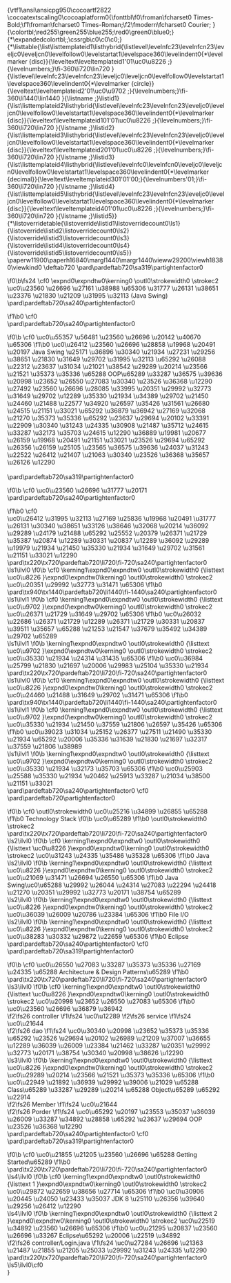{\rtf1\ansi\ansicpg950\cocoartf2822
\cocoatextscaling0\cocoaplatform0{\fonttbl\f0\froman\fcharset0 Times-Bold;\f1\froman\fcharset0 Times-Roman;\f2\fmodern\fcharset0 Courier;
}
{\colortbl;\red255\green255\blue255;\red0\green0\blue0;}
{\*\expandedcolortbl;;\cssrgb\c0\c0\c0;}
{\*\listtable{\list\listtemplateid1\listhybrid{\listlevel\levelnfc23\levelnfcn23\leveljc0\leveljcn0\levelfollow0\levelstartat1\levelspace360\levelindent0{\*\levelmarker \{disc\}}{\leveltext\leveltemplateid1\'01\uc0\u8226 ;}{\levelnumbers;}\fi-360\li720\lin720 }{\listlevel\levelnfc23\levelnfcn23\leveljc0\leveljcn0\levelfollow0\levelstartat1\levelspace360\levelindent0{\*\levelmarker \{circle\}}{\leveltext\leveltemplateid2\'01\uc0\u9702 ;}{\levelnumbers;}\fi-360\li1440\lin1440 }{\listname ;}\listid1}
{\list\listtemplateid2\listhybrid{\listlevel\levelnfc23\levelnfcn23\leveljc0\leveljcn0\levelfollow0\levelstartat1\levelspace360\levelindent0{\*\levelmarker \{disc\}}{\leveltext\leveltemplateid101\'01\uc0\u8226 ;}{\levelnumbers;}\fi-360\li720\lin720 }{\listname ;}\listid2}
{\list\listtemplateid3\listhybrid{\listlevel\levelnfc23\levelnfcn23\leveljc0\leveljcn0\levelfollow0\levelstartat1\levelspace360\levelindent0{\*\levelmarker \{disc\}}{\leveltext\leveltemplateid201\'01\uc0\u8226 ;}{\levelnumbers;}\fi-360\li720\lin720 }{\listname ;}\listid3}
{\list\listtemplateid4\listhybrid{\listlevel\levelnfc0\levelnfcn0\leveljc0\leveljcn0\levelfollow0\levelstartat1\levelspace360\levelindent0{\*\levelmarker \{decimal\}}{\leveltext\leveltemplateid301\'01\'00;}{\levelnumbers\'01;}\fi-360\li720\lin720 }{\listname ;}\listid4}
{\list\listtemplateid5\listhybrid{\listlevel\levelnfc23\levelnfcn23\leveljc0\leveljcn0\levelfollow0\levelstartat1\levelspace360\levelindent0{\*\levelmarker \{disc\}}{\leveltext\leveltemplateid401\'01\uc0\u8226 ;}{\levelnumbers;}\fi-360\li720\lin720 }{\listname ;}\listid5}}
{\*\listoverridetable{\listoverride\listid1\listoverridecount0\ls1}{\listoverride\listid2\listoverridecount0\ls2}{\listoverride\listid3\listoverridecount0\ls3}{\listoverride\listid4\listoverridecount0\ls4}{\listoverride\listid5\listoverridecount0\ls5}}
\paperw11900\paperh16840\margl1440\margr1440\vieww29200\viewh18380\viewkind0
\deftab720
\pard\pardeftab720\sa319\partightenfactor0

\f0\b\fs24 \cf0 \expnd0\expndtw0\kerning0
\outl0\strokewidth0 \strokec2 \uc0\u23560 \u26696 \u27161 \u38988 \u65306 \u31777 \u26131 \u38651 \u23376 \u21830 \u21209 \u31995 \u32113  (Java Swing)\
\pard\pardeftab720\sa240\partightenfactor0

\f1\b0 \cf0 \
\pard\pardeftab720\sa240\partightenfactor0

\f0\b \cf0 \uc0\u55357 \u56481  \u23560 \u26696 \u20142 \u40670 \u65306 
\f1\b0  \uc0\u26412 \u23560 \u26696 \u28858 \u19968 \u20491 \u20197  Java Swing \u25171 \u36896 \u30340 \u21934 \u27231 \u29256 \u38651 \u21830 \u31649 \u29702 \u31995 \u32113 \u65292 \u26088 \u22312 \u23637 \u31034 \u21021 \u38542 \u29289 \u20214 \u23566 \u21521 \u35373 \u35336 \u65288 OOP\u65289 \u33287 \u36575 \u39636 \u20998 \u23652 \u26550 \u27083 \u30340 \u23526 \u36368 \u12290 \u27492 \u23560 \u26696 \u28085 \u33995 \u20351 \u29992 \u32773 \u31649 \u29702 \u12289 \u35330 \u21934 \u34389 \u29702 \u21450 \u24460 \u21488 \u22577 \u34920 \u26597 \u35426 \u31561 \u26680 \u24515 \u21151 \u33021 \u65292 \u36879 \u36942 \u27169 \u32068 \u21270 \u35373 \u35336 \u65292 \u23637 \u29694 \u20102 \u33391 \u22909 \u30340 \u31243 \u24335 \u30908 \u21487 \u35712 \u24615 \u33287 \u32173 \u35703 \u24615 \u12290 \u36889 \u19981 \u20677 \u26159 \u19968 \u20491 \u21151 \u33021 \u23526 \u29694 \u65292 \u26356 \u26159 \u25105 \u23565 \u36575 \u39636 \u24037 \u31243 \u22522 \u26412 \u21407 \u21063 \u30340 \u23526 \u36368 \u35657 \u26126 \u12290 \
\
\pard\pardeftab720\sa319\partightenfactor0

\f0\b \cf0 \uc0\u23560 \u26696 \u31777 \u20171 \
\pard\pardeftab720\sa240\partightenfactor0

\f1\b0 \cf0 \
\uc0\u26412 \u31995 \u32113 \u27169 \u25836 \u19968 \u20491 \u31777 \u26131 \u30340 \u38651 \u33126 \u38646 \u32068 \u20214 \u36092 \u29289 \u24179 \u21488 \u65292 \u25552 \u20379 \u26371 \u21729 \u35387 \u20874 \u12289 \u30331 \u20837 \u12289 \u36092 \u29289 \u19979 \u21934 \u21450 \u35330 \u21934 \u31649 \u29702 \u31561 \u21151 \u33021 \u12290 \
\pard\tx220\tx720\pardeftab720\li720\fi-720\sa240\partightenfactor0
\ls1\ilvl0
\f0\b \cf0 \kerning1\expnd0\expndtw0 \outl0\strokewidth0 {\listtext	\uc0\u8226 	}\expnd0\expndtw0\kerning0
\outl0\strokewidth0 \strokec2 \uc0\u20351 \u29992 \u32773 \u31471 \u65306 
\f1\b0 \
\pard\tx940\tx1440\pardeftab720\li1440\fi-1440\sa240\partightenfactor0
\ls1\ilvl1
\f0\b \cf0 \kerning1\expnd0\expndtw0 \outl0\strokewidth0 {\listtext	\uc0\u9702 	}\expnd0\expndtw0\kerning0
\outl0\strokewidth0 \strokec2 \uc0\u26371 \u21729 \u31649 \u29702 \u65306 
\f1\b0  \uc0\u26032 \u22686 \u26371 \u21729 \u12289 \u26371 \u21729 \u30331 \u20837 \u39511 \u35657 \u65288 \u21253 \u21547 \u37679 \u35492 \u34389 \u29702 \u65289 \
\ls1\ilvl1
\f0\b \kerning1\expnd0\expndtw0 \outl0\strokewidth0 {\listtext	\uc0\u9702 	}\expnd0\expndtw0\kerning0
\outl0\strokewidth0 \strokec2 \uc0\u35330 \u21934 \u24314 \u31435 \u65306 
\f1\b0  \uc0\u36984 \u25799 \u21830 \u21697 \u20006 \u29983 \u25104 \u35330 \u21934 \
\pard\tx220\tx720\pardeftab720\li720\fi-720\sa240\partightenfactor0
\ls1\ilvl0
\f0\b \cf0 \kerning1\expnd0\expndtw0 \outl0\strokewidth0 {\listtext	\uc0\u8226 	}\expnd0\expndtw0\kerning0
\outl0\strokewidth0 \strokec2 \uc0\u24460 \u21488 \u31649 \u29702 \u31471 \u65306 
\f1\b0 \
\pard\tx940\tx1440\pardeftab720\li1440\fi-1440\sa240\partightenfactor0
\ls1\ilvl1
\f0\b \cf0 \kerning1\expnd0\expndtw0 \outl0\strokewidth0 {\listtext	\uc0\u9702 	}\expnd0\expndtw0\kerning0
\outl0\strokewidth0 \strokec2 \uc0\u35330 \u21934 \u21450 \u37559 \u21806 \u26597 \u35426 \u65306 
\f1\b0  \uc0\u39023 \u31034 \u25152 \u26377 \u27511 \u21490 \u35330 \u21934 \u65292 \u20006 \u35336 \u31639 \u21830 \u21697 \u32317 \u37559 \u21806 \u38989 \
\ls1\ilvl1
\f0\b \kerning1\expnd0\expndtw0 \outl0\strokewidth0 {\listtext	\uc0\u9702 	}\expnd0\expndtw0\kerning0
\outl0\strokewidth0 \strokec2 \uc0\u35330 \u21934 \u32173 \u35703 \u65306 
\f1\b0  \uc0\u25903 \u25588 \u35330 \u21934 \u20462 \u25913 \u33287 \u21034 \u38500 \u21151 \u33021 \
\pard\pardeftab720\sa240\partightenfactor0
\cf0 \
\pard\pardeftab720\partightenfactor0

\f0\b \cf0 \outl0\strokewidth0 \uc0\u25216 \u34899 \u26855 \u65288 
\f1\b0 Technology Stack
\f0\b \uc0\u65289 
\f1\b0 \outl0\strokewidth0 \strokec2 \
\pard\tx220\tx720\pardeftab720\li720\fi-720\sa240\partightenfactor0
\ls2\ilvl0
\f0\b \cf0 \kerning1\expnd0\expndtw0 \outl0\strokewidth0 {\listtext	\uc0\u8226 	}\expnd0\expndtw0\kerning0
\outl0\strokewidth0 \strokec2 \uc0\u31243 \u24335 \u35486 \u35328 \u65306 
\f1\b0  Java\
\ls2\ilvl0
\f0\b \kerning1\expnd0\expndtw0 \outl0\strokewidth0 {\listtext	\uc0\u8226 	}\expnd0\expndtw0\kerning0
\outl0\strokewidth0 \strokec2 \uc0\u21069 \u31471 \u26694 \u26550 \u65306 
\f1\b0  Java Swing\uc0\u65288 \u29992 \u26044 \u24314 \u27083 \u22294 \u24418 \u21270 \u20351 \u29992 \u32773 \u20171 \u38754 \u65289 \
\ls2\ilvl0
\f0\b \kerning1\expnd0\expndtw0 \outl0\strokewidth0 {\listtext	\uc0\u8226 	}\expnd0\expndtw0\kerning0
\outl0\strokewidth0 \strokec2 \uc0\u36039 \u26009 \u20786 \u23384 \u65306 
\f1\b0  File I/O\
\ls2\ilvl0
\f0\b \kerning1\expnd0\expndtw0 \outl0\strokewidth0 {\listtext	\uc0\u8226 	}\expnd0\expndtw0\kerning0
\outl0\strokewidth0 \strokec2 \uc0\u38283 \u30332 \u29872 \u22659 \u65306 
\f1\b0  Eclipse \
\pard\pardeftab720\sa240\partightenfactor0
\cf0 \
\pard\pardeftab720\sa319\partightenfactor0

\f0\b \cf0 \uc0\u26550 \u27083 \u33287 \u35373 \u35336 \u27169 \u24335 \u65288 Architecture & Design Patterns\u65289 
\f1\b0 \
\pard\tx220\tx720\pardeftab720\li720\fi-720\sa240\partightenfactor0
\ls3\ilvl0
\f0\b \cf0 \kerning1\expnd0\expndtw0 \outl0\strokewidth0 {\listtext	\uc0\u8226 	}\expnd0\expndtw0\kerning0
\outl0\strokewidth0 \strokec2 \uc0\u20998 \u23652 \u26550 \u27083 \u65306 
\f1\b0  \uc0\u23560 \u26696 \u36879 \u36942  
\f2\fs26 controller
\f1\fs24 \uc0\u12289 
\f2\fs26 service
\f1\fs24  \uc0\u21644  
\f2\fs26 dao
\f1\fs24  \uc0\u30340 \u20998 \u23652 \u35373 \u35336 \u65292 \u23526 \u29694 \u20102 \u26989 \u21209 \u37007 \u36655 \u12289 \u36039 \u26009 \u23384 \u21462 \u33287 \u20351 \u29992 \u32773 \u20171 \u38754 \u30340 \u20998 \u38626 \u12290 \
\ls3\ilvl0
\f0\b \kerning1\expnd0\expndtw0 \outl0\strokewidth0 {\listtext	\uc0\u8226 	}\expnd0\expndtw0\kerning0
\outl0\strokewidth0 \strokec2 \uc0\u29289 \u20214 \u23566 \u21521 \u35373 \u35336 \u65306 
\f1\b0  \uc0\u22949 \u21892 \u36939 \u29992 \u39006 \u21029 \u65288 Class\u65289 \u33287 \u29289 \u20214 \u65288 Object\u65289 \u65292 \u22914  
\f2\fs26 Member
\f1\fs24 \uc0\u21644  
\f2\fs26 Porder
\f1\fs24 \uc0\u65292 \u20197 \u23553 \u35037 \u36039 \u26009 \u33287 \u34892 \u28858 \u65292 \u23637 \u29694  OOP \u23526 \u36368 \u12290 \
\pard\pardeftab720\sa240\partightenfactor0
\cf0 \
\pard\pardeftab720\sa319\partightenfactor0

\f0\b \cf0 \uc0\u21855 \u21205 \u23560 \u26696 \u65288 Getting Started\u65289 
\f1\b0 \
\pard\tx220\tx720\pardeftab720\li720\fi-720\sa240\partightenfactor0
\ls4\ilvl0
\f0\b \cf0 \kerning1\expnd0\expndtw0 \outl0\strokewidth0 {\listtext	1	}\expnd0\expndtw0\kerning0
\outl0\strokewidth0 \strokec2 \uc0\u29872 \u22659 \u38656 \u27714 \u65306 
\f1\b0  \uc0\u30906 \u20445 \u24050 \u23433 \u35037  JDK 8 \u25110 \u26356 \u39640 \u29256 \u26412 \u12290 \
\ls4\ilvl0
\f0\b \kerning1\expnd0\expndtw0 \outl0\strokewidth0 {\listtext	2	}\expnd0\expndtw0\kerning0
\outl0\strokewidth0 \strokec2 \uc0\u22519 \u34892 \u23560 \u26696 \u65306 
\f1\b0  \uc0\u21295 \u20837 \u23560 \u26696 \u33267  Eclipse\u65292 \u20006 \u22519 \u34892  
\f2\fs26 controller/Login.java
\f1\fs24  \uc0\u27284 \u26696 \u21363 \u21487 \u21855 \u21205 \u25033 \u29992 \u31243 \u24335 \u12290 \
\pard\tx220\tx720\pardeftab720\li720\fi-720\sa240\partightenfactor0
\ls5\ilvl0\cf0 \
}
